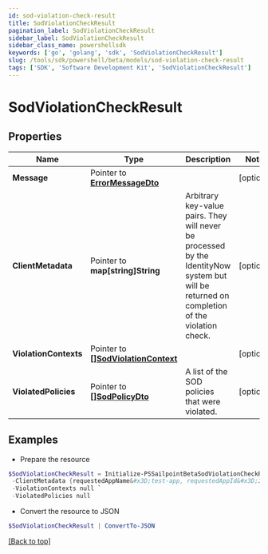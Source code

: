 ```yaml
---
id: sod-violation-check-result
title: SodViolationCheckResult
pagination_label: SodViolationCheckResult
sidebar_label: SodViolationCheckResult
sidebar_class_name: powershellsdk
keywords: ['go', 'golang', 'sdk', 'SodViolationCheckResult'] 
slug: /tools/sdk/powershell/beta/models/sod-violation-check-result
tags: ['SDK', 'Software Development Kit', 'SodViolationCheckResult']
---
```



# SodViolationCheckResult

## Properties

Name | Type | Description | Notes
------------ | ------------- | ------------- | -------------
**Message** |  Pointer to [**ErrorMessageDto**](error-message-dto) |  | [optional] 
**ClientMetadata** |  Pointer to **map[string]String** | Arbitrary key-value pairs. They will never be processed by the IdentityNow system but will be returned on completion of the violation check. | [optional] 
**ViolationContexts** |  Pointer to [**[]SodViolationContext**](sod-violation-context) |  | [optional] 
**ViolatedPolicies** |  Pointer to [**[]SodPolicyDto**](sod-policy-dto) | A list of the SOD policies that were violated. | [optional] 

## Examples

- Prepare the resource
```powershell
$SodViolationCheckResult = Initialize-PSSailpointBetaSodViolationCheckResult  -Message null `
 -ClientMetadata {requestedAppName&#x3D;test-app, requestedAppId&#x3D;2c91808f7892918f0178b78da4a305a1} `
 -ViolationContexts null `
 -ViolatedPolicies null
```

- Convert the resource to JSON
```powershell
$SodViolationCheckResult | ConvertTo-JSON
```


[[Back to top]](#) 

